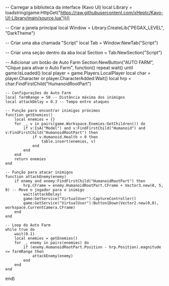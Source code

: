 -- Carregar a biblioteca da interface (Kavo UI)
local Library = loadstring(game:HttpGet("https://raw.githubusercontent.com/xHeptc/Kavo-UI-Library/main/source.lua"))()

-- Criar a janela principal
local Window = Library.CreateLib("PEGAX_LEVEL", "DarkTheme")

-- Criar uma aba chamada "Script"
local Tab = Window:NewTab("Script")

-- Criar uma seção dentro da aba
local Section = Tab:NewSection("Script")

-- Adicionar um botão de Auto Farm
Section:NewButton("AUTO FARM", "Clique para ativar o Auto Farm", function()
    repeat wait() until game:IsLoaded()
    local player = game.Players.LocalPlayer
    local char = player.Character or player.CharacterAdded:Wait()
    local hrp = char:FindFirstChild("HumanoidRootPart")

    -- Configurações do Auto Farm
    local farmRange = 50 -- Distância máxima dos inimigos
    local attackDelay = 0.3 -- Tempo entre ataques

    -- Função para encontrar inimigos próximos
    function getEnemies()
        local enemies = {}
        for _, v in pairs(game.Workspace.Enemies:GetChildren()) do
            if v:IsA("Model") and v:FindFirstChild("Humanoid") and v:FindFirstChild("HumanoidRootPart") then
                if v.Humanoid.Health > 0 then
                    table.insert(enemies, v)
                end
            end
        end
        return enemies
    end

    -- Função para atacar inimigos
    function attackEnemy(enemy)
        if enemy and enemy:FindFirstChild("HumanoidRootPart") then
            hrp.CFrame = enemy.HumanoidRootPart.CFrame + Vector3.new(0, 5, 0) -- Move o jogador para o inimigo
            wait(attackDelay)
            game:GetService("VirtualUser"):CaptureController()
            game:GetService("VirtualUser"):Button1Down(Vector2.new(0,0), workspace.CurrentCamera.CFrame)
        end
    end

    -- Loop do Auto Farm
    while true do
        wait(0.1)
        local enemies = getEnemies()
        for _, enemy in pairs(enemies) do
            if (enemy.HumanoidRootPart.Position - hrp.Position).magnitude <= farmRange then
                attackEnemy(enemy)
            end
        end
    end
end)
